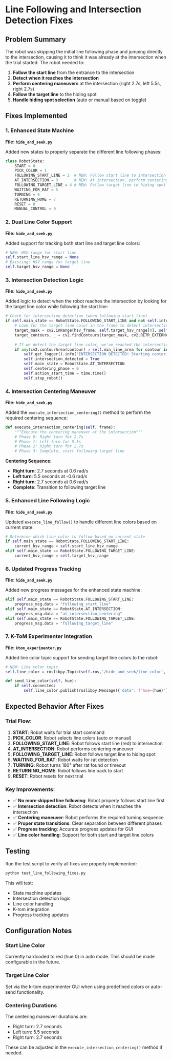 # Line Following and Intersection Detection Fixes

## Problem Summary

The robot was skipping the initial line following phase and jumping directly to the intersection, causing it to think it was already at the intersection when the trial started. The robot needed to:

1. **Follow the start line** from the entrance to the intersection
2. **Detect when it reaches the intersection** 
3. **Perform centering maneuvers** at the intersection (right 2.7s, left 5.5s, right 2.7s)
4. **Follow the target line** to the hiding spot
5. **Handle hiding spot selection** (auto or manual based on toggle)

## Fixes Implemented

### 1. Enhanced State Machine

**File: `hide_and_seek.py`**

Added new states to properly separate the different line following phases:

```python
class RobotState:
    START = 0
    PICK_COLOR = 1
    FOLLOWING_START_LINE = 2  # NEW: Follow start line to intersection
    AT_INTERSECTION = 3       # NEW: At intersection, perform centering
    FOLLOWING_TARGET_LINE = 4 # NEW: Follow target line to hiding spot
    WAITING_FOR_RAT = 5
    TURNING = 6
    RETURNING_HOME = 7
    RESET = 8
    MANUAL_CONTROL = 9
```

### 2. Dual Line Color Support

**File: `hide_and_seek.py`**

Added support for tracking both start line and target line colors:

```python
# NEW: HSV range for start line
self.start_line_hsv_range = None  
# Existing: HSV range for target line  
self.target_hsv_range = None
```

### 3. Intersection Detection Logic

**File: `hide_and_seek.py`**

Added logic to detect when the robot reaches the intersection by looking for the target line color while following the start line:

```python
# Check for intersection detection (when following start line)
if self.main_state == RobotState.FOLLOWING_START_LINE and not self.intersection_detected:
    # Look for the target line color in the frame to detect intersection
    target_mask = cv2.inRange(hsv_frame, self.target_hsv_range[0], self.target_hsv_range[1])
    target_contours, _ = cv2.findContours(target_mask, cv2.RETR_EXTERNAL, cv2.CHAIN_APPROX_SIMPLE)
    
    # If we detect the target line color, we've reached the intersection
    if any(cv2.contourArea(contour) > self.min_line_area for contour in target_contours):
        self.get_logger().info("INTERSECTION DETECTED! Starting centering maneuver.")
        self.intersection_detected = True
        self.main_state = RobotState.AT_INTERSECTION
        self.centering_phase = 0
        self.action_start_time = time.time()
        self.stop_robot()
```

### 4. Intersection Centering Maneuver

**File: `hide_and_seek.py`**

Added the `execute_intersection_centering()` method to perform the required centering sequence:

```python
def execute_intersection_centering(self, frame):
    """Execute the centering maneuver at the intersection"""
    # Phase 0: Right turn for 2.7s
    # Phase 1: Left turn for 5.5s  
    # Phase 2: Right turn for 2.7s
    # Phase 3: Complete, start following target line
```

**Centering Sequence:**
- **Right turn**: 2.7 seconds at 0.6 rad/s
- **Left turn**: 5.5 seconds at -0.6 rad/s  
- **Right turn**: 2.7 seconds at 0.6 rad/s
- **Complete**: Transition to following target line

### 5. Enhanced Line Following Logic

**File: `hide_and_seek.py`**

Updated `execute_line_follow()` to handle different line colors based on current state:

```python
# Determine which line color to follow based on current state
if self.main_state == RobotState.FOLLOWING_START_LINE:
    current_hsv_range = self.start_line_hsv_range
elif self.main_state == RobotState.FOLLOWING_TARGET_LINE:
    current_hsv_range = self.target_hsv_range
```

### 6. Updated Progress Tracking

**File: `hide_and_seek.py`**

Added new progress messages for the enhanced state machine:

```python
elif self.main_state == RobotState.FOLLOWING_START_LINE:
    progress_msg.data = "following_start_line"
elif self.main_state == RobotState.AT_INTERSECTION:
    progress_msg.data = "at_intersection_centering"
elif self.main_state == RobotState.FOLLOWING_TARGET_LINE:
    progress_msg.data = "following_target_line"
```

### 7. K-ToM Experimenter Integration

**File: `ktom_experimenter.py`**

Added line color topic support for sending target line colors to the robot:

```python
# NEW: Line color topic
self.line_color = roslibpy.Topic(self.ros,'/hide_and_seek/line_color','std_msgs/msg/String')

def send_line_color(self, hue):
    if self.connected:
        self.line_color.publish(roslibpy.Message({'data': f'hue={hue}'}))
```

## Expected Behavior After Fixes

### Trial Flow:
1. **START**: Robot waits for trial start command
2. **PICK_COLOR**: Robot selects line colors (auto or manual)
3. **FOLLOWING_START_LINE**: Robot follows start line (red) to intersection
4. **AT_INTERSECTION**: Robot performs centering maneuver
5. **FOLLOWING_TARGET_LINE**: Robot follows target line to hiding spot
6. **WAITING_FOR_RAT**: Robot waits for rat detection
7. **TURNING**: Robot turns 180° after rat found or timeout
8. **RETURNING_HOME**: Robot follows line back to start
9. **RESET**: Robot resets for next trial

### Key Improvements:
- ✅ **No more skipped line following**: Robot properly follows start line first
- ✅ **Intersection detection**: Robot detects when it reaches the intersection
- ✅ **Centering maneuver**: Robot performs the required turning sequence
- ✅ **Proper state transitions**: Clear separation between different phases
- ✅ **Progress tracking**: Accurate progress updates for GUI
- ✅ **Line color handling**: Support for both start and target line colors

## Testing

Run the test script to verify all fixes are properly implemented:

```bash
python test_line_following_fixes.py
```

This will test:
- State machine updates
- Intersection detection logic
- Line color handling
- K-tom integration
- Progress tracking updates

## Configuration Notes

### Start Line Color
Currently hardcoded to red (hue 0) in auto mode. This should be made configurable in the future.

### Target Line Color
Set via the k-tom experimenter GUI when using predefined colors or auto-send functionality.

### Centering Durations
The centering maneuver durations are:
- Right turn: 2.7 seconds
- Left turn: 5.5 seconds  
- Right turn: 2.7 seconds

These can be adjusted in the `execute_intersection_centering()` method if needed.
